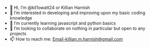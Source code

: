 - 👋 Hi, I’m @kil1owatt24 or Killian Harnish
- 👀 I’m interested in developing and improving upon my basic coding knowledge
- 🌱 I’m currently learning javascript and python basics
- 💞️ I’m looking to collaborate on nothing in particular but open to any projects
- 📫 How to reach me: Email-killian.m.harnish@gmail.com 

<!---
kil1owatt24/kil1owatt24 is a ✨ special ✨ repository because its `README.md` (this file) appears on your GitHub profile.
You can click the Preview link to take a look at your changes.
--->
